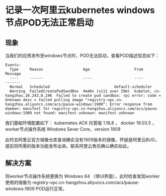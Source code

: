 # 记录一次阿里云kubernetes windows节点POD无法正常启动

## 现象

当我们的应用发布至windows节点时，POD无法启动，查看POD描述信息如下：

```shell
Events:
  Type     Reason                  Age                    From                               Message
  ----     ------                  ----                   ----                               -------
  Normal   Scheduled                             default-scheduler                  
  Warning  FailedCreatePodSandBox  4m48s (x111 over 29m)  kubelet, cn-hangzhou.10.243.0.196  Failed to create pod sandbox: rpc error: code = Unknown desc = failed pulling image "registry-vpc.cn-hangzhou.aliyuncs.com/acs/pause-windows:1909": Error response from daemon: manifest for registry-vpc.cn-hangzhou.aliyuncs.com/acs/pause-windows:1909 not found: manifest unknown: manifest unknown
  ```
  我们基础环境配置如下：
kubernetes ACK 托管版 1.18.8 ， docker   19.03.5 ，worker节点操作系统  Windows Sever Core，version 1909

此时去阿里云官方镜像仓库查询确实没有1909版本的镜像，怀疑是阿里云BUG，提前将所需的版本功能发布出来。联系阿里云售后确认确实如此。


## 解决方案

  将worker节点操作系统更换为 Windows 64 （带UI界面），此时检查发现worker使用的镜像为 registry-vpc.cn-hangzhou.aliyuncs.com/acs/pause-windows:1809  POD运行正常。